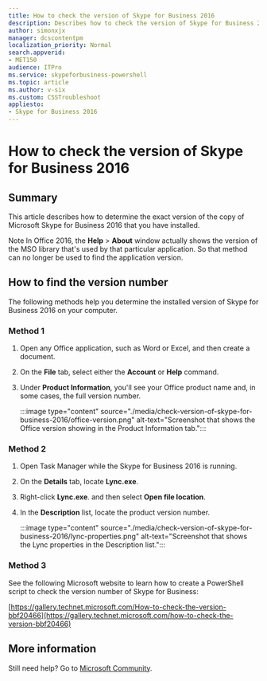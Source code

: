 ```yaml
---
title: How to check the version of Skype for Business 2016
description: Describes how to check the version of Skype for Business 2016.
author: simonxjx
manager: dcscontentpm
localization_priority: Normal
search.appverid: 
- MET150
audience: ITPro
ms.service: skypeforbusiness-powershell
ms.topic: article
ms.author: v-six
ms.custom: CSSTroubleshoot
appliesto:
- Skype for Business 2016
---
```


# How to check the version of Skype for Business 2016

## Summary

This article describes how to determine the exact version of the copy of Microsoft Skype for Business 2016 that you have installed. 

Note In Office 2016, the **Help** > **About** window actually shows the version of the MSO library that's used by that particular application. So that method can no longer be used to find the application version.

## How to find the version number 

The following methods help you determine the installed version of Skype for Business 2016 on your computer. 

### Method 1

1. Open any Office application, such as Word or Excel, and then create a document.   
2. On the **File** tab, select either the **Account** or **Help** command.   
3. Under **Product Information**, you'll see your Office product name and, in some cases, the full version number.

    :::image type="content" source="./media/check-version-of-skype-for-business-2016/office-version.png" alt-text="Screenshot that shows the Office version showing in the Product Information tab.":::

### Method 2

1. Open Task Manager while the Skype for Business 2016 is running.
2. On the **Details** tab, locate **Lync.exe**.   
3. Right-click **Lync.exe**. and then select **Open file location**. 
4. In the **Description** list, locate the product version number.

    :::image type="content" source="./media/check-version-of-skype-for-business-2016/lync-properties.png" alt-text="Screenshot that shows the Lync properties in the Description list.":::

### Method 3

See the following Microsoft website to learn how to create a PowerShell script to check the version number of Skype for Business:

[https://gallery.technet.microsoft.com/How-to-check-the-version-bbf20466](https://gallery.technet.microsoft.com/how-to-check-the-version-bbf20466)

## More information

Still need help? Go to [Microsoft Community](https://answers.microsoft.com/).
